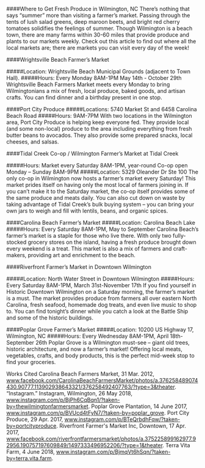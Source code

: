 ####Where to Get Fresh Produce in Wilmington, NC
There’s nothing that says “summer” more than visiting a farmer’s market. Passing through the tents of lush salad greens, deep maroon beets, and bright red cherry tomatoes solidifies the feelings of summer. Though Wilmington is a beach town, there are many farms within 30-60 miles that provide produce and plants to our markets weekly. Check out this article to find out where all the local markets are; there are markets you can visit every day of the week!

####Wrightsville Beach Farmer’s Market 

#####Location: Wrightsville Beach Municipal Grounds (adjacent to Town Hall).
#####Hours: Every Monday 8AM-1PM May 14th - October 29th 
Wrightsville Beach Farmers Market meets every Monday to bring Wilmingtonians a mix of fresh, local produce, baked goods, and artisan crafts. You can find dinner and a birthday present in one stop. 



####Port City Produce
#####Locations: 5740 Market St and 6458 Carolina Beach Road
#####Hours: 9AM-7PM
With two locations in the Wilmington area, Port City Produce is helping keep everyone fed. They provide local (and some non-local) produce to the area including everything from fresh butter beans to avocados. They also provide some prepared snacks, local cheeses, and salsas. 





####Tidal Creek Co-op / Wilmington Farmer’s Market at Tidal Creek 

#####Hours: 
Market every Saturday 8AM-1PM, year-round
Co-op open Monday – Sunday 8AM-9PM
#####Location: 5329 Oleander Dr Ste 100
The only co-op in Wilmington now hosts a farmer’s market every Saturday! This market prides itself on having only the most local of farmers joining in. If you can’t make it to the Saturday market, the co-op itself provides some of the same produce and meats daily. You can also cut down on waste by taking advantage of Tidal Creek’s bulk buying system – you can bring your own jars to weigh and fill with lentils, beans, and organic spices. 



####Carolina Beach Farmer’s Market
#####Location: Carolina Beach Lake
#####Hours: Every Saturday 8AM-1PM, May to September
Carolina Beach’s farmer’s market is a staple for those who live there. With only two fully-stocked grocery stores on the island, having a fresh produce brought down every weekend is a treat. This market is also a mix of farmers and craft-makers, providing art and enrichment to the beach.



####Riverfront Farmer’s Market in Downtown Wilmington

#####Location: North Water Street in Downtown Wilmington
#####Hours: Every Saturday 8AM-1PM, March 31st-November 17th 
If you find yourself in Historic Downtown Wilmington on a Saturday morning, the farmer’s market is a must. The market provides produce from farmers all over eastern North Carolina, fresh seafood, homemade dog treats, and even live music to shop to. You can find tonight’s dinner while you catch a look at the Battle Ship and some of the historic buildings. 

####Poplar Grove Farmer’s Market
#####Location: 10200 US Highway 17, Wilmington, NC
#####Hours: Every Wednesday 8AM-1PM, April 18th-September 26th 
Poplar Grove is a Wilmington must-see – giant old trees, historic architecture, and now a farmer’s market! Offering local meats, vegetables, crafts, and body products, this is the perfect mid-week stop to find your groceries. 









Works Cited
Carolina Beach Farmers Market, 31 Mar. 2012, www.facebook.com/CarolinaBeachFarmersMarket/photos/a.376258489074430.90777.113902938643321/376258492407763/?type=3&theater.
“Instagram.” Instagram, Wilmington, 26 May 2018, www.instagram.com/p/BjPh6CqBqn1/?taken-by=thewilmingtonfarmersmarket.
Poplar Grove Plantation, 14 June 2017, www.instagram.com/p/BVUcd4tFyN7/?taken-by=poplar_grove.
Port City Produce, 29 Apr. 2017, www.instagram.com/p/BTeQrbdhFqw/?taken-by=portcityproduce.
Riverfront Farmer's Market Inc, Downtown, 17 Apr. 2017, www.facebook.com/riverfrontfarmersmarket/photos/a.375225899162977.92956.190757197609849/1497333496952206/?type=1&theater.
Terra Vita Farm, 4 June 2018, www.instagram.com/p/BjmqVt6hSqn/?taken-by=terra.vita.farm.

